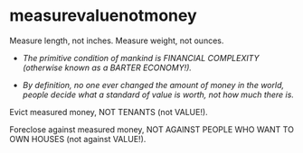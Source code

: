 # **measurevaluenotmoney**

Measure length, not inches. Measure weight, not ounces.

* *The primitive condition of mankind is FINANCIAL COMPLEXITY (otherwise known as a BARTER ECONOMY!).*

* *By definition, no one ever changed the amount of money in the world, people decide what a standard of value is worth, not how much there is.*

Evict measured money, NOT TENANTS (not VALUE!).

Foreclose against measured money, NOT AGAINST PEOPLE WHO WANT TO OWN HOUSES (not against VALUE!).
